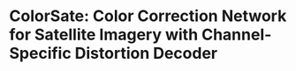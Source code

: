 # ColorSate: Color Correction Network for Satellite Imagery with Channel-Specific Distortion Decoder



